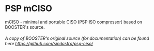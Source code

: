 # PSP mCISO

mCISO - minimal and portable CISO (PSP ISO compressor) based on BOOSTER's source.

###### A copy of BOOSTER's original source (for documentation) can be found here https://github.com/sindastra/psp-ciso/
